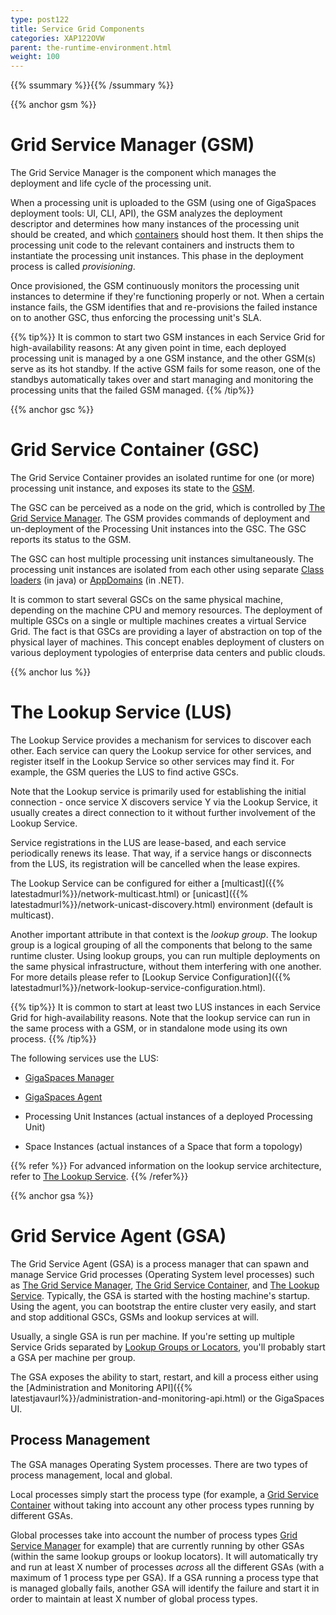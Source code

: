 ```yaml
---
type: post122
title: Service Grid Components
categories: XAP122OVW
parent: the-runtime-environment.html
weight: 100
---
```


{{%  ssummary %}}{{%  /ssummary %}}

{{%  anchor gsm %}}

# Grid Service Manager (GSM)

The Grid Service Manager is the component which manages the deployment and life cycle of the processing unit.

When a processing unit is uploaded to the GSM (using one of GigaSpaces deployment tools: UI, CLI, API), the GSM analyzes the deployment descriptor and determines how many instances of the processing unit should be created, and which [containers](#gsc) should host them. It then ships the processing unit code to the relevant containers and instructs them to instantiate the processing unit instances. This phase in the deployment process is called *provisioning*.

Once provisioned, the GSM continuously monitors the processing unit instances to determine if they're functioning properly or not. When a certain instance fails, the GSM identifies that and re-provisions the failed instance on to another GSC, thus enforcing the processing unit's SLA.

{{% tip%}}
It is common to start two GSM instances in each Service Grid for high-availability reasons: At any given point in time, each deployed processing unit is managed by a one GSM instance, and the other GSM(s) serve as its hot standby. If the active GSM fails for some reason, one of the standbys automatically takes over and start managing and monitoring the processing units that the failed GSM managed.
{{% /tip%}}

{{%  anchor gsc %}}

# Grid Service Container (GSC)

The Grid Service Container provides an isolated runtime for one (or more) processing unit instance, and exposes its state to the [GSM](#gsm).

The GSC can be perceived as a node on the grid, which is controlled by [The Grid Service Manager](#gsm). The GSM provides commands of deployment and un-deployment of the Processing Unit instances into the GSC. The GSC reports its status to the GSM.

The GSC can host multiple processing unit instances simultaneously. The processing unit instances are isolated from each other using separate [Class loaders](http://en.wikipedia.org/wiki/Java_Classloader) (in java) or [AppDomains](http://en.wikipedia.org/wiki/Appdomain) (in .NET).

It is common to start several GSCs on the same physical machine, depending on the machine CPU and memory resources. The deployment of multiple GSCs on a single or multiple machines creates a virtual Service Grid. The fact is that GSCs are providing a layer of abstraction on top of the physical layer of machines. This concept enables deployment of clusters on various deployment typologies of enterprise data centers and public clouds.

{{%  anchor lus %}}

# The Lookup Service (LUS)

The Lookup Service provides a mechanism for services to discover each other. Each service can query the Lookup service for other services, and register itself in the Lookup Service so other services may find it. For example, the GSM queries the LUS to find active GSCs.

Note that the Lookup service is primarily used for establishing the initial connection - once service X discovers service Y via the Lookup Service, it usually creates a direct connection to it without further involvement of the Lookup Service.

Service registrations in the LUS are lease-based, and each service periodically renews its lease. That way, if a service hangs or disconnects from the LUS, its registration will be cancelled when the lease expires.

The Lookup Service can be configured for either a [multicast]({{% latestadmurl%}}/network-multicast.html) or [unicast]({{% latestadmurl%}}/network-unicast-discovery.html) environment (default is multicast).

Another important attribute in that context is the *lookup group*. The lookup group is a logical grouping of all the components that belong to the same runtime cluster. Using lookup groups, you can run multiple deployments on the same physical infrastructure, without them interfering with one another. For more details please refer to [Lookup Service Configuration]({{% latestadmurl%}}/network-lookup-service-configuration.html).

{{% tip%}}
It is common to start at least two LUS instances in each Service Grid for high-availability reasons. Note that the lookup service can run in the same process with a GSM, or in standalone mode using its own process.
{{% /tip%}}

The following services use the LUS:

* [GigaSpaces Manager](#gsm)

* [GigaSpaces Agent](#gsa)

* Processing Unit Instances (actual instances of a deployed Processing Unit)

* Space Instances (actual instances of a Space that form a topology)

{{%  refer %}}
For advanced information on the lookup service architecture, refer to [The Lookup Service](./the-lookup-service.html).
{{% /refer%}}

{{%  anchor gsa %}}

# Grid Service Agent (GSA)

The Grid Service Agent (GSA) is a process manager that can spawn and manage Service Grid processes (Operating System level processes) such as [The Grid Service Manager](#gsm), [The Grid Service Container](#gsc), and [The Lookup Service](#lus). Typically, the GSA is started with the hosting machine's startup. Using the agent, you can bootstrap the entire cluster very easily, and start and stop additional GSCs, GSMs and lookup services at will.

Usually, a single GSA is run per machine. If you're setting up multiple Service Grids separated by [Lookup Groups or Locators](#lus), you'll probably start a GSA per machine per group.

The GSA exposes the ability to start, restart, and kill a process either using the [Administration and Monitoring API]({{% latestjavaurl%}}/administration-and-monitoring-api.html) or the GigaSpaces UI.

## Process Management

The GSA manages Operating System processes. There are two types of process management, local and global.

Local processes simply start the process type (for example, a [Grid Service Container](#gsc) without taking into account any other process types running by different GSAs.

Global processes take into account the number of process types [Grid Service Manager](#gsm) for example) that are currently running by other GSAs (within the same lookup groups or lookup locators). It will automatically try and run at least X number of processes *across* all the different GSAs (with a maximum of 1 process type per GSA). If a GSA running a process type that is managed globally fails, another GSA will identify the failure and start it in order to maintain at least X number of global process types.

